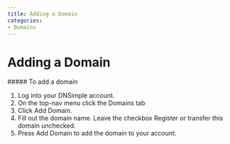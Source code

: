 ```yaml
---
title: Adding a Domain
categories:
- Domains
---
```


# Adding a Domain

<div class="section-steps" markdown="1">
##### To add a domain

1.  Log into your DNSimple account.
1.  On the top-nav menu click the <label>Domains</label> tab
1.  Click <label>Add Domain</label>.
1.  Fill out the domain name. Leave the checkbox <label>Register or transfer this domain</label> unchecked.
1.  Press <label>Add Domain</label> to add the domain to your account.
</div>
